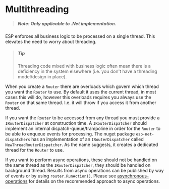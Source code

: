 <a name="multithreading"></a>

# Multithreading

> ##### Note: Only applicable to .Net implementation.

ESP enforces all business logic to be processed on a single thread.
This elevates the need to worry about threading.

> ##### Tip
> Threading code mixed with business logic often mean there is a deficiency in the system elsewhere (i.e. you don't have a threading model/design in place).

When you create a `Router` there are overloads which govern which thread you want the `Router` to use.
By default it uses the current thread, in most cases this will do, however this overloads requires you always use the `Router` on that same thread.
I.e. it will throw if you access it from another thread.

If you want the `Router` to be accessed from any thread you must provide a `IRouterDispatcher` at construction time.
A `IRouterDispatcher` should implement an internal dispatch-queue/trampoline in order for the `Router` to be able to enqueue events for processing.
The nuget package `esp-net-dispatchers` has an implementation of an `IRouterDispatcher` called `NewThreadRouterDispatcher`.
As the name suggests, it creates a dedicated thread for the `Router` to use.

If you want to perform async operations, these should not be handled on the same thread as the `IRouterDispatcher`, they should be handled on background thread.
Results from async operations can be published by way of events or by  using `router.RunAction()`.
Please see [asynchronous-operations](https://github.com/esp/esp-js/tree/master/docs/asynchronous-operations.md) for details on the recommended approach to async operations.
